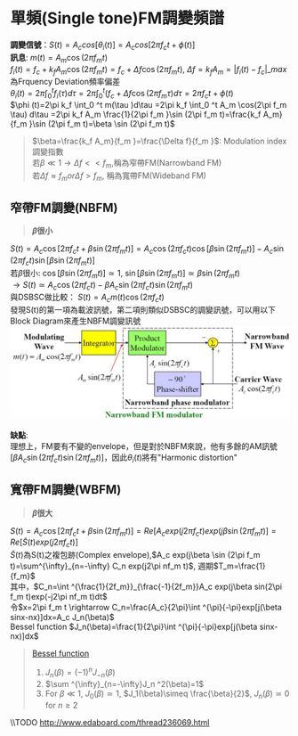 # 單頻(Single tone)FM調變頻譜
**調變信號**：$S(t)=A_ccos[\theta _i (t)]=A_c cos[2\pi f_c t+\phi (t)]$ </br>
**訊息**: $m(t)=A_m \cos(2\pi f_m t)$ </br>
$f_i (t)=f_c +k_f A_m \cos(2\pi f_m t)=f_c + \Delta f\cos(2\pi f_m t)$, $\Delta f=k_f A_m=|f_i (t)-f_c|\_{max}$ 為Frquency Deviation頻率偏差 </br>
$\theta _i (t)=2\pi \int ^t _0 f_i(\tau) d\tau =2\pi \int ^t _0 (f_c+\Delta f\cos(2\pi f_m \tau) d\tau=2\pi f_c t+\phi (t)$ </br>
$\phi (t)=2\pi k_f \int_0 ^t m(\tau )d\tau =2\pi k_f \int_0 ^t A_m \cos(2\pi f_m \tau) d\tau =2\pi k_f A_m \frac{1}{2\pi f_m }\sin (2\pi f_m t)=\frac{k_f A_m}{f_m }\sin (2\pi f_m t)=\beta \sin (2\pi f_m t)$
> $\beta=\frac{k_f A_m}{f_m }=\frac{\Delta f}{f_m }$: Modulation index 調變指數 </br>
> 若$\beta\ll 1\rightarrow \Delta f<<f_m$,稱為窄帶FM(Narrowband FM) </br>
> 若$\Delta f\approx f_m or \Delta f>f_m$, 稱為寬帶FM(Wideband FM) </br>

## 窄帶FM調變(NBFM)
> **$\beta$很小** </br>

$S(t)=A_c\cos[2\pi f_c t+\beta \sin (2\pi f_m t)]=A_c\cos(2\pi f_c t)\cos[\beta \sin (2\pi f_m t)]-A_c \sin(2\pi f_c t)\sin[\beta \sin (2\pi f_m t)]$ </br>
若$\beta$很小: $\cos[\beta \sin (2\pi f_m t)]\simeq 1$, $\sin[\beta \sin (2\pi f_m t)]\simeq \beta \sin (2\pi f_m t)$ </br>
$\rightarrow S(t)\simeq A_c \cos (2\pi f_c t)-\beta A_c \sin (2\pi f_c t)\sin (2\pi f_m t)$ </br>
與DSBSC做比較： $S(t)=A_c m(t)\cos (2\pi f_c t)$ </br>
發現S(t)的第一項為載波訊號，第二項則類似DSBSC的調變訊號，可以用以下Block Diagram來產生NBFM調變訊號 </br>
![NBFM_modulator](https://github.com/ChenBlue/Communication-System-Note/blob/master/Angle_Modulation/Material/NBFM_mod.JPG) </br>
</br>
**缺點**: </br>
理想上，FM要有不變的envelope，但是對於NBFM來說，他有多餘的AM訊號[$\beta A_c \sin (2\pi f_c t)\sin (2\pi f_m t)$]，因此$\theta _i (t)$將有"Harmonic distortion"

## 寬帶FM調變(WBFM)
> **$\beta$很大** </br>

$S(t)=A_c\cos[2\pi f_c t+\beta \sin (2\pi f_m t)]=Re[A_c exp(j2\pi f_c t)exp(j\beta \sin (2\pi f_m t)]=Re[\tilde{S}(t)exp(j2\pi f_c t)]$ </br>
$\tilde{S}(t)$為S(t)之複包跡(Complex envelope),$A_c exp(j\beta \sin (2\pi f_m t)=\sum^{\infty}_{n=-\infty} C_n exp(j2\pi nf_m t)$, 週期$T_m=\frac{1}{f_m}$ </br>
其中，$C_n=\int ^{\frac{1}{2f_m}}_{\frac{-1}{2f_m}}A_c exp(j\beta sin(2\pi f_m t)exp(-j2\pi nf_m t)dt$ </br>
令$x=2\pi f_m t \rightarrow C_n=\frac{A_c}{2\pi}\int ^{\pi}{-\pi}exp[j(\beta sinx-nx)]dx=A_c J_n(\beta)$ </br>
Bessel function $J_n(\beta)=\frac{1}{2\pi}\int ^{\pi}{-\pi}exp[j(\beta sinx-nx)]dx$ </br>
> [Bessel function](https://zh.wikipedia.org/wiki/%E8%B4%9D%E5%A1%9E%E5%B0%94%E5%87%BD%E6%95%B0) </br>
> 1. $J_n(\beta)=(-1)^n J_{-n}(\beta)$ </br>
> 2. $\sum ^{\infty}_{n=-\infty}J_n ^2(\beta)=1$ </br>
> 3. For $\beta \ll 1$, $J_0(\beta)\simeq 1$, $J_1(\beta)\simeq \frac{\beta}{2}$, $J_n(\beta)\simeq 0$ for $n\geq 2$ </br>

\\\TODO
http://www.edaboard.com/thread236069.html
